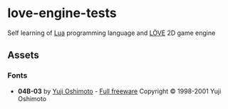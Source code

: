 # love-engine-tests
Self learning of [Lua](https://www.lua.org/) programming language and [LÖVE](https://love2d.org/) 2D game engine

## Assets
### Fonts
*  **04B-03** by [Yuji Oshimoto](http://www.04.jp.org/) - [Full freeware](www.dsg4.com/04/extra/bitmap/about.html) Copyright © 1998-2001 Yuji Oshimoto

